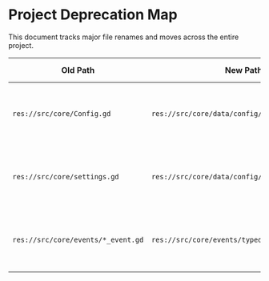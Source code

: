 # Project Deprecation Map

This document tracks major file renames and moves across the entire project.

| Old Path | New Path | Reason | Date | Migration Note |
|---|---|---|---|---|
| `res://src/core/Config.gd` | `res://src/core/data/config/config.gd` | Architectural refactor | 2025-08-10 | Autoload path updated in `project.godot`. No script changes required. |
| `res://src/core/settings.gd` | `res://src/core/data/config/settings.gd` | Architectural refactor | 2025-08-10 | Autoload path updated in `project.godot`. No script changes required. |
| `res://src/core/events/*_event.gd` | `res://src/core/events/typed_events/*_event.gd` | Architectural refactor | 2025-08-10 | Update `preload` or `load` paths in scripts if referenced directly. |